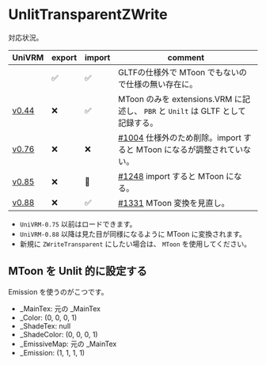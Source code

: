 # UnlitTransparentZWrite

対応状況。

| UniVRM                              | export | import | comment                                                                                                              |
|-------------------------------------|--------|--------|----------------------------------------------------------------------------------------------------------------------|
|                                     | ✅      | ✅      | GLTFの仕様外で MToon でもないので仕様の無い存在に。                                                                  |
| [v0.44 ](/release/055/v0.44)   | ❌      | ✅      | MToon のみを extensions.VRM に記述し、 `PBR` と `Unilt` は GLTF として記録する。                                     |
| [v0.76 ](/release/068/v0.76.0) | ❌      | ❌      | [\#1004](https://github.com/vrm-c/UniVRM/pull/1004) 仕様外のため削除。import すると MToon になるが調整されていない。 |
| [v0.85 ](/release/079/v0.85.0) | ❌      | 🔺     | [\#1248](https://github.com/vrm-c/UniVRM/pull/1248) import すると MToon になる。                                     |
| [v0.88 ](/release/079/v0.88.0) | ❌      | ✅      | [\#1331](https://github.com/vrm-c/UniVRM/pull/1331) MToon 変換を見直し。                                             |

* `UniVRM-0.75` 以前はロードできます。
* `UniVRM-0.88` 以降は見た目が同様になるように MToon に変換されます。
* 新規に `ZWriteTransparent` にしたい場合は、 `MToon` を使用してください。

## MToon を Unlit 的に設定する

Emission を使うのがこつです。

- _MainTex: 元の _MainTex
- _Color: (0, 0, 0, 1)
- _ShadeTex: null
- _ShadeColor: (0, 0, 0, 1)
- _EmissiveMap: 元の _MainTex
- _Emission: (1, 1, 1, 1)
